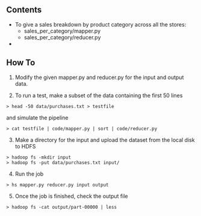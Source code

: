 ## Contents

- To give a sales breakdown by product category across all the stores:
  - sales_per_category/mapper.py
  - sales_per_category/reducer.py
-

## How To
1.	Modify the given mapper.py and reducer.py for the input and output data.

2.	To run a test, make a subset of the data containing the first 50 lines

```shell
> head -50 data/purchases.txt > testfile
```

and simulate the pipeline

```shell
> cat testfile | code/mapper.py | sort | code/reducer.py
```

3.	Make a directory for the input and upload the dataset from the local disk to HDFS

```shell
> hadoop fs -mkdir input
> hadoop fs -put data/purchases.txt input/
```

4.	Run the job

```shell
> hs mapper.py reducer.py input output
```

5. Once the job is finished, check the output file

```shell
> hadoop fs -cat output/part-00000 | less
```
